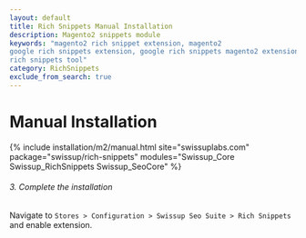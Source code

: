 ```yaml
---
layout: default
title: Rich Snippets Manual Installation
description: Magento2 snippets module
keywords: "magento2 rich snippet extension, magento2
google rich snippets extension, google rich snippets magento2 extension, google
rich snippets tool"
category: RichSnippets
exclude_from_search: true
---
```


# Manual Installation

{% include installation/m2/manual.html site="swissuplabs.com" package="swissup/rich-snippets" modules="Swissup_Core Swissup_RichSnippets Swissup_SeoCore" %}

###### 3. Complete the installation

Navigate to `Stores > Configuration > Swissup Seo Suite > Rich Snippets` and
enable extension.
